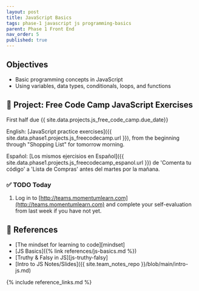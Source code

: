 ```yaml
---
layout: post
title: JavaScript Basics
tags: phase-1 javascript js programming-basics
parent: Phase 1 Front End
nav_order: 5
published: true
---
```


## Objectives

- Basic programming concepts in JavaScript
- Using variables, data types, conditionals, loops, and functions

## 🎯 Project: Free Code Camp JavaScript Exercises

First half due {{ site.data.projects.js_free_code_camp.due_date}}

English:
[JavaScript practice exercises]({{ site.data.phase1.projects.js_freecodecamp.url }}), from the beginning through "Shopping List" for tomorrow morning.

Español:
[Los mismos ejercisios en Español]({{ site.data.phase1.projects.js_freecodecamp_espanol.url }}) de 'Comenta tu código' a 'Lista de Compras' antes del martes por la mañana.

### ✅ TODO Today

1. Log in to [http://teams.momentumlearn.com](http://teams.momentumlearn.com) and complete your self-evaluation from last week if you have not yet.

## 🔖 References

- [The mindset for learning to code][mindset]
- [JS Basics]({% link references/js-basics.md %})
- [Truthy & Falsy in JS][js-truthy-falsy]
- [Intro to JS Notes/Slides]({{ site.team_notes_repo }}/blob/main/intro-js.md)

{% include reference_links.md %}
